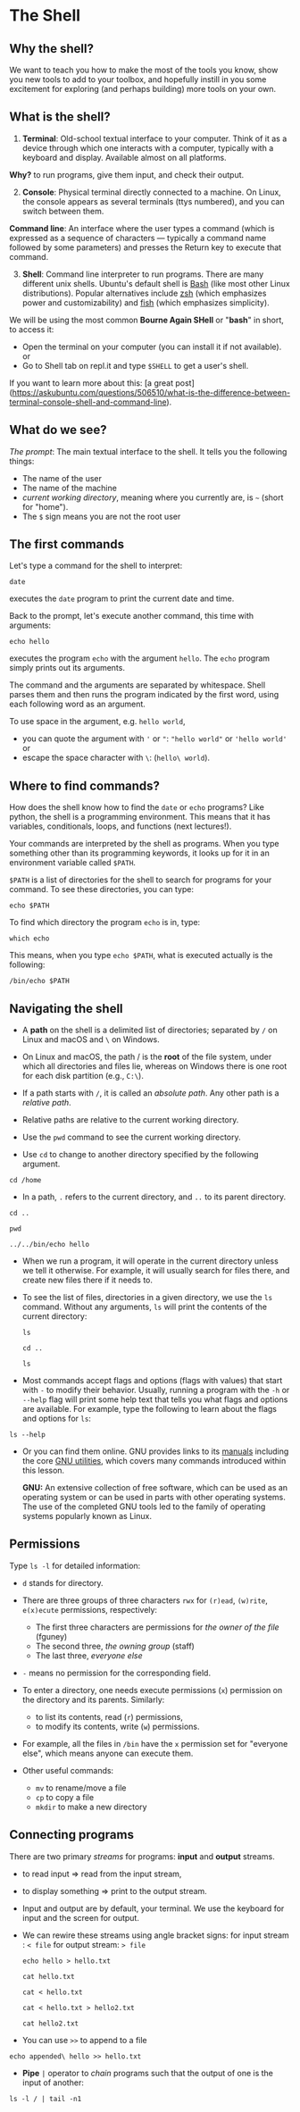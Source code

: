 # The Shell

## Why the shell?

We want to teach you how to make the most of the tools you know, show you new tools to add to your toolbox, and hopefully instill in you some excitement for exploring (and perhaps building) more tools on your own. 

## What is the shell?

1. **Terminal**: Old-school textual interface to your computer. Think of it as a device through which one interacts with a computer, typically with a keyboard and display. Available almost on all platforms.

  **Why?** to run programs, give them input, and check their output.

2. **Console**: Physical terminal directly connected to a machine. On Linux, the console appears as several terminals (ttys numbered), and you can switch between them.

  **Command line**: An interface where the user types a command (which is expressed as a sequence of characters — typically a command name followed by some parameters) and presses the Return key to execute that command.

3. **Shell**: Command line interpreter to run programs.
There are many different unix shells. Ubuntu's default shell is [Bash](http://en.wikipedia.org/wiki/Bash_(Unix_shell)) (like most other Linux distributions). Popular alternatives include [zsh](http://en.wikipedia.org/wiki/Zsh) (which emphasizes power and customizability) and [fish](http://en.wikipedia.org/wiki/Friendly_interactive_shell) (which emphasizes simplicity).

We will be using the most common **Bourne Again SHell** or "**bash**" in short, to access it:
* Open the terminal on your computer (you can install it if not available).
or 
* Go to Shell tab on repl.it and type `$SHELL` to get a user's shell.

If you want to learn more about this: [a great post] (https://askubuntu.com/questions/506510/what-is-the-difference-between-terminal-console-shell-and-command-line).

## What do we see?

*The prompt*: The main textual interface to the shell. It tells you the following things:

* The name of the user
* The name of the machine
* *current working directory*, meaning where you currently are, is `~` (short for "home"). 
* The `$` sign means you are not the root user

## The first commands

Let's type a command for the shell to interpret:

`date`

executes the `date` program to print the current date and time. 

Back to the prompt, let's execute another command, this time with arguments:

`echo hello`

executes the program `echo` with the argument `hello`. 
The `echo` program simply prints out its arguments.  

The command and the arguments are separated by whitespace. Shell parses them and then runs the program indicated by the first word, using each following word as an argument. 

To use space in the argument, e.g. `hello world`, 
* you can quote the argument with `'` or `"`:
`"hello world"` or `'hello world'`
or 
* escape the space character with `\`: (`hello\ world`).

## Where to find commands?

How does the shell know how to find the `date` or `echo` programs? Like python, the shell is a programming environment. This means that it has variables, conditionals, loops, and functions (next lectures!). 

Your commands are interpreted by the shell as programs. When you type something other than its programming keywords, it looks up for it in an environment variable called `$PATH`.  

`$PATH` is a list of directories for the shell to search for programs for your command. To see these directories, you can type:

`echo $PATH`

To find which directory the program `echo` is in, type:

`which echo`

This means, when you type `echo $PATH`, what is executed actually is the following:

`/bin/echo $PATH`

## Navigating the shell

* A **path** on the shell is a delimited list of directories; separated by `/` on Linux and macOS and `\` on Windows. 

* On Linux and macOS, the path / is the **root** of the file system, under which all directories and files lie, whereas on Windows there is one root for each disk partition (e.g., `C:\`). 

* If a path starts with `/`, it is called an *absolute path*. Any other path is a *relative path*. 

* Relative paths are relative to the current working directory.

* Use the `pwd` command to see the current working directory.

* Use `cd` to change to another directory specified by the following argument.

`cd /home`

*  In a path, `.` refers to the current directory, and `..` to its parent directory.

`cd ..`
  
`pwd`

`../../bin/echo hello`


* When we run a program, it will operate in the current directory unless we tell it otherwise. For example, it will usually search for files there, and create new files there if it needs to.

* To see the list of files, directories in a given directory, we use the `ls` command. Without any arguments, `ls` will print the contents of the current directory:

  `ls`

  `cd ..`

  `ls`

* Most commands accept flags and options (flags with values) that start with `-` to modify their behavior. Usually, running a program with the `-h` or `--help` flag will print some help text that tells you what flags and options are available. For example, type the following to learn about the flags and options for `ls`:

`ls --help`

* Or you can find them online. GNU provides links to its [manuals](http://www.gnu.org/manual/manual.html) including the core [GNU utilities](http://www.gnu.org/software/coreutils/manual/coreutils.html), which covers many commands introduced within this lesson.

  **GNU:** An extensive collection of free software, which can be used as an operating system or can be used in parts with other operating systems. The use of the completed GNU tools led to the family of operating systems popularly known as Linux.

## Permissions

Type `ls -l` for detailed information:

* `d` stands for directory.

* There are three groups of three characters `rwx` for `(r)ead`, `(w)rite`, `e(x)ecute` permissions, respectively:
  * The	first three characters are permissions for *the owner of the file* (fguney)
  * The second three, *the owning group* (staff)
  * The last three, *everyone else*
* `-` means no permission for the corresponding field. 


* To enter a directory, one needs execute permissions (`x`) permission on the directory and its parents. Similarly:
  * to list its contents, read (`r`) permissions,
  * to modify its contents, write (`w`) permissions. 

* For example, all the files in `/bin` have the `x` permission set for "everyone else", which means anyone can execute them.


* Other useful commands:
  * `mv` to rename/move a file
  * `cp` to copy a file
  * `mkdir` to make a new directory

## Connecting programs

There are two primary *streams* for programs: **input** and **output** streams. 
  * to read input => read from the input stream,
  * to display something => print to the output stream. 

* Input and output are by default, your terminal. We use the keyboard for input and the screen for output.

* We can rewire these streams using angle bracket signs:
  for input stream : `< file`
  for output stream: `> file`
  
  `echo hello > hello.txt`
  
  `cat hello.txt`
  
  `cat < hello.txt`
  
  `cat < hello.txt > hello2.txt`
  
  `cat hello2.txt`

* You can use `>>` to append to a file
	
`echo appended\ hello >> hello.txt`

* **Pipe** `|` operator to *chain* programs such that the output of one is the input of another:

`ls -l / | tail -n1`



